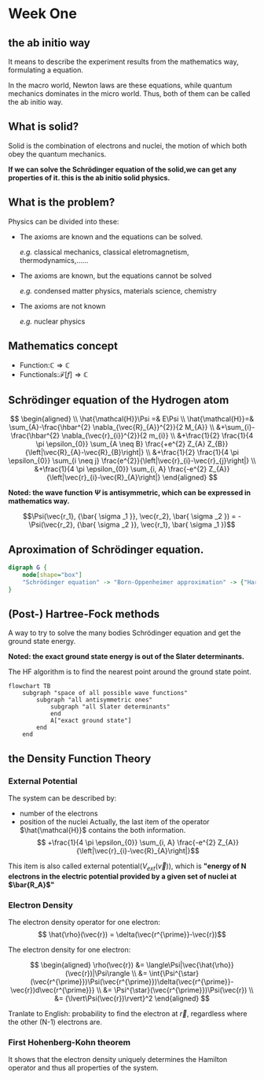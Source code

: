# Week One

## the ab initio way
It means to describe the experiment results from the mathematics way, formulating a equation.

In the macro world, Newton laws are these equations, while quantum mechanics dominates in the micro world. Thus, both of them can be called the ab initio way.

## What is solid?
Solid is the combination of electrons and nuclei, the motion of which both obey the quantum mechanics.

**If we can solve the Schrödinger equation of the solid,we can get any properties of it. this is the ab initio solid physics.**

## What is the problem?
Physics can be divided into these:

- The axioms are known and the equations can be solved.

  *e.g.* classical mechanics, classical eletromagnetism, thermodynamics,......

- The axioms are known, but the equations cannot be solved

  *e.g.* condensed matter physics, materials science, chemistry

- The axioms are not known

  *e.g.* nuclear physics

## Mathematics concept
- Function:$\mathbb{C} \Rightarrow  \mathbb{C}$
- Functionals:$\mathcal{F}[f] \Rightarrow \mathbb{C}$ 

## Schrödinger equation of the Hydrogen atom

$$
\begin{aligned}
\\
\hat{\mathcal{H}}\Psi =& E\Psi
\\
\hat{\mathcal{H}}=& \sum_{A}-\frac{\hbar^{2} \nabla_{\vec{R}_{A}}^{2}}{2 M_{A}} \\
&+\sum_{i}-\frac{\hbar^{2} \nabla_{\vec{r}_{i}}^{2}}{2 m_{i}} \\
&+\frac{1}{2} \frac{1}{4 \pi \epsilon_{0}} \sum_{A \neq B} \frac{+e^{2} Z_{A} Z_{B}}{\left|\vec{R}_{A}-\vec{R}_{B}\right|} \\
&+\frac{1}{2} \frac{1}{4 \pi \epsilon_{0}} \sum_{i \neq j} \frac{e^{2}}{\left|\vec{r}_{i}-\vec{r}_{j}\right|} \\
&+\frac{1}{4 \pi \epsilon_{0}} \sum_{i, A} \frac{-e^{2} Z_{A}}{\left|\vec{r}_{i}-\vec{R}_{A}\right|}
\end{aligned}
$$

**Noted: the wave function $\Psi$ is antisymmetric, which can be expressed in mathematics way.**

$$\Psi(\vec{r_1}, {\bar{ \sigma _1 }}, \vec{r_2}, \bar{ \sigma _2 }) = -\Psi(\vec{r_2}, {\bar{ \sigma _2 }}, \vec{r_1}, \bar{ \sigma _1 })$$

## Aproximation of Schrödinger equation.

``` dot
digraph G {
	node[shape="box"]
	"Schrödinger equation" -> "Born-Oppenheimer approximation" -> {"Hartree-Fock", "DFT"} -> "solution techniques" -> prediction
}
```

## (Post-) Hartree-Fock methods
A way to try to solve the many bodies Schrödinger equation and get the ground state energy.

**Noted: the exact ground state energy is out of the Slater determinants.**

The HF algorithm is to find the nearest point around the ground state point.
``` mermaid
flowchart TB
	subgraph "space of all possible wave functions"
		subgraph "all antisymmetric ones"
			subgraph "all Slater determinants"
			end
			A["exact ground state"]
		end
	end
```

## the Density Function Theory
### External Potential
The system can be described by: 
- number of the electrons
- position of the nuclei 
Actually, the last item of the operator $\hat{\mathcal{H}}$ contains the both information.
$$ +\frac{1}{4 \pi \epsilon_{0}} \sum_{i, A} \frac{-e^{2} Z_{A}}{\left|\vec{r}_{i}-\vec{R}_{A}\right|}$$

This item is also called external potential($V_{ext}(\vec{v})$), which is **"energy of N electrons in the electric potential provided by a given set of nuclei at $\bar{R_A}$"**

### Electron Density
The electron density operator for one electron: 
$$ \hat{\rho}(\vec{r}) = \delta(\vec{r^{\prime}}-\vec{r})$$

The electron density for one electron: 

$$
\begin{aligned}
    \rho(\vec{r}) &= \langle\Psi|\vec{\hat{\rho}}(\vec{r})|\Psi\rangle \\
    &= \int{\Psi^{\star}(\vec{r^{\prime}})\Psi(\vec{r^{\prime}})\delta(\vec{r^{\prime}}-\vec{r})d\vec{r^{\prime}}} \\
    &= \Psi^{\star}(\vec{r^{\prime}})\Psi(\vec{r}) \\
    &= {\lvert\Psi(\vec{r})\rvert}^2
\end{aligned}
$$

Tranlate to English: probability to find the electron at $\vec{r}$, regardless where the other (N-1) electrons are.

### First Hohenberg-Kohn theorem

It shows that the electron density uniquely determines the Hamilton operator and thus all properties of the system.

